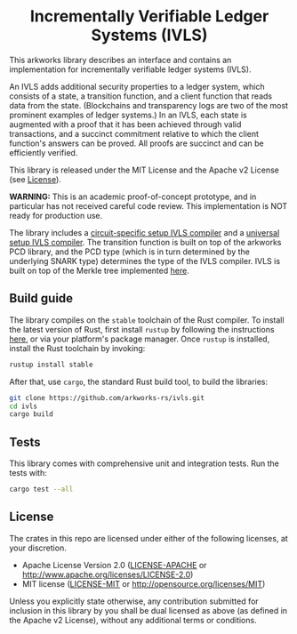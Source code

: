 <h1 align="center">Incrementally Verifiable Ledger Systems (IVLS)</h1>

This arkworks library describes an interface and contains an implementation for incrementally verifiable ledger systems (IVLS).

An IVLS adds additional security properties to a ledger system, which consists of a state, a transition function, and a client function that reads data from the state. (Blockchains and transparency logs are two of the most prominent examples of ledger systems.) In an IVLS, each state is augmented with a proof that it has been achieved through valid transactions, and a succinct commitment relative to which the client function's answers can be proved. All proofs are succinct and can be efficiently verified.

This library is released under the MIT License and the Apache v2 License (see [License](#license)).

**WARNING:** This is an academic proof-of-concept prototype, and in particular has not received careful code review. This implementation is NOT ready for production use.

The library includes a [circuit-specific setup IVLS compiler](src/compiler/circuit_specific_setup_compiler.rs) and a [universal setup IVLS compiler](src/compiler/universal_setup_compiler.rs). The transition function is built on top of the arkworks PCD library, and the PCD type (which is in turn determined by the underlying SNARK type) determines the type of the IVLS compiler. IVLS is built on top of the Merkle tree implemented [here](src/building_blocks/mt/).

## Build guide

The library compiles on the `stable` toolchain of the Rust compiler. To install the latest version of Rust, first install `rustup` by following the instructions [here](https://rustup.rs/), or via your platform's package manager. Once `rustup` is installed, install the Rust toolchain by invoking:
```bash
rustup install stable
```

After that, use `cargo`, the standard Rust build tool, to build the libraries:
```bash
git clone https://github.com/arkworks-rs/ivls.git
cd ivls
cargo build
```

## Tests
This library comes with comprehensive unit and integration tests. Run the tests with:
```bash
cargo test --all
```

## License

The crates in this repo are licensed under either of the following licenses, at your discretion.

 * Apache License Version 2.0 ([LICENSE-APACHE](LICENSE-APACHE) or http://www.apache.org/licenses/LICENSE-2.0)
 * MIT license ([LICENSE-MIT](LICENSE-MIT) or http://opensource.org/licenses/MIT)

Unless you explicitly state otherwise, any contribution submitted for inclusion in this library by you shall be dual licensed as above (as defined in the Apache v2 License), without any additional terms or conditions.
